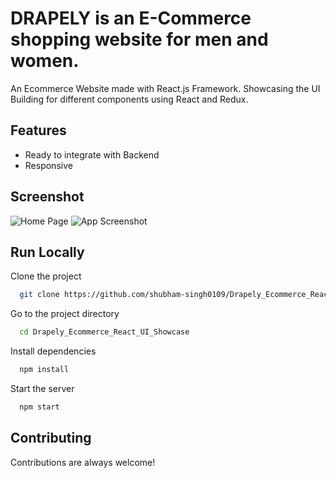 # DRAPELY is an E-Commerce shopping website for men and women.

An Ecommerce Website made with React.js Framework. Showcasing the UI Building for different components using React and Redux. 


## Features

- Ready to integrate with Backend
- Responsive


## Screenshot

![Home Page](/Users/jisusingh/Downloads/Drapely_Ecommerce_React_UI_Showcase/public/assets/Home.png)
![App Screenshot](https://i.ibb.co/fQ293tm/Home.png)

## Run Locally

Clone the project

```bash
  git clone https://github.com/shubham-singh0109/Drapely_Ecommerce_React_UI_Showcase.git
```

Go to the project directory

```bash
  cd Drapely_Ecommerce_React_UI_Showcase
```

Install dependencies

```bash
  npm install
```

Start the server

```bash
  npm start
```


## Contributing

Contributions are always welcome!



